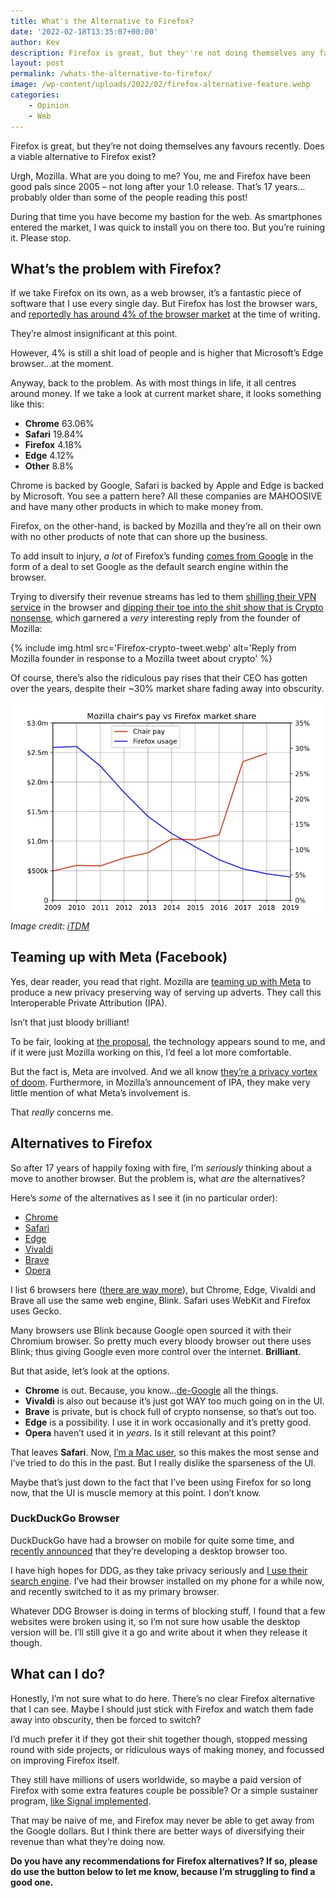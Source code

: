 ```yaml
---
title: What's the Alternative to Firefox?
date: '2022-02-18T13:35:07+00:00'
author: Kev
description: Firefox is great, but they''re not doing themselves any favours recently. Does a viable alternative to Firefox exist?
layout: post
permalink: /whats-the-alternative-to-firefox/
image: /wp-content/uploads/2022/02/firefox-alternative-feature.webp
categories:
    - Opinion
    - Web
---
```


Firefox is great, but they’re not doing themselves any favours recently. Does a viable alternative to Firefox exist?

Urgh, Mozilla. What are you doing to me? You, me and Firefox have been good pals since 2005 – not long after your 1.0 release. That’s 17 years…probably older than some of the people reading this post!

During that time you have become my bastion for the web. As smartphones entered the market, I was quick to install you on there too. But you’re ruining it. Please stop.

## What’s the problem with Firefox?

If we take Firefox on its own, as a web browser, it’s a fantastic piece of software that I use every single day. But Firefox has lost the browser wars, and [reportedly has around 4% of the browser market](https://gs.statcounter.com/browser-market-share) at the time of writing.

They’re almost insignificant at this point.

However, 4% is still a shit load of people and is higher that Microsoft’s Edge browser…at the moment.

Anyway, back to the problem. As with most things in life, it all centres around money. If we take a look at current market share, it looks something like this:

- **Chrome** 63.06%
- **Safari** 19.84%
- **Firefox** 4.18%
- **Edge** 4.12%
- **Other** 8.8%

Chrome is backed by Google, Safari is backed by Apple and Edge is backed by Microsoft. You see a pattern here? All these companies are MAHOOSIVE and have many other products in which to make money from.

Firefox, on the other-hand, is backed by Mozilla and they’re all on their own with no other products of note that can shore up the business.

To add insult to injury, *a lot* of Firefox’s funding [comes from Google](https://whatisthebusinessmodelof.com/business-models/how-firefox-makes-money/) in the form of a deal to set Google as the default search engine within the browser.

Trying to diversify their revenue streams has led to them [shilling their VPN service](https://www.omgubuntu.co.uk/2021/12/disable-firefox-recommendations-mozilla-vpn) in the browser and [dipping their toe into the shit show that is Crypto nonsense](https://twitter.com/mozilla/status/1476951030638260225), which garnered a *very* interesting reply from the founder of Mozilla:

{% include img.html src='Firefox-crypto-tweet.webp' alt='Reply from Mozilla founder in response to a Mozilla tweet about crypto' %}

Of course, there’s also the ridiculous pay rises that their CEO has gotten over the years, despite their ~30% market share fading away into obscurity.

![Mozilla CEO pay vs market share over the last 10 years](/assets/images/Mozilla-ceo-pay.webp)
*Image credit: [iTDM](https://itdm.com/mozilla-firefox-usage-down-85-but-why-are-execs-salary-up-400/2050/)*

## Teaming up with Meta (Facebook)

Yes, dear reader, you read that right. Mozilla are [teaming up with Meta](https://blog.mozilla.org/en/mozilla/privacy-preserving-attribution-for-advertising/) to produce a new privacy preserving way of serving up adverts. They call this Interoperable Private Attribution (IPA).

Isn’t that just bloody brilliant!

To be fair, looking at [the proposal](https://docs.google.com/document/d/1KpdSKD8-Rn0bWPTu4UtK54ks0yv2j22pA5SrAD9av4s/edit#heading=h.f4x9f0nqv28x), the technology appears sound to me, and if it were just Mozilla working on this, I’d feel a lot more comfortable.

But the fact is, Meta are involved. And we all know [they’re a privacy vortex of doom](https://kevquirk.com/why-you-shouldnt-use-facebook/). Furthermore, in Mozilla’s announcement of IPA, they make very little mention of what Meta’s involvement is.

That *really* concerns me.

## Alternatives to Firefox

So after 17 years of happily foxing with fire, I’m *seriously* thinking about a move to another browser. But the problem is, what *are* the alternatives?

Here’s *some* of the alternatives as I see it (in no particular order):

- [Chrome](https://www.google.com/chrome/)
- [Safari](https://www.apple.com/safari/)
- [Edge](https://microsoftedgewelcome.microsoft.com/en-gb/?form=MT002G)
- [Vivaldi](https://vivaldi.com/)
- [Brave](https://brave.com)
- [Opera](https://www.opera.com/)

I list 6 browsers here ([there are way more](https://en.wikipedia.org/wiki/Comparison_of_web_browsers)), but Chrome, Edge, Vivaldi and Brave all use the same web engine, Blink. Safari uses WebKit and Firefox uses Gecko.

Many browsers use Blink because Google open sourced it with their Chromium browser. So pretty much every bloody browser out there uses Blink; thus giving Google even more control over the internet. **Brilliant**.

But that aside, let’s look at the options.

- **Chrome** is out. Because, you know…[de-Google](/category/de-googling/) all the things.
- **Vivaldi** is also out because it’s just got WAY too much going on in the UI.
- **Brave** is private, but is chock full of crypto nonsense, so that’s out too.
- **Edge** is a possibility. I use it in work occasionally and it’s pretty good.
- **Opera** haven’t used it in *years*. Is it still relevant at this point?

That leaves **Safari**. Now, [I’m a Mac user](https://kevquirk.com/macbook-m1-4-month-update/), so this makes the most sense and I’ve tried to do this in the past. But I really dislike the sparseness of the UI.

Maybe that’s just down to the fact that I’ve been using Firefox for so long now, that the UI is muscle memory at this point. I don’t know.

### DuckDuckGo Browser

DuckDuckGo have had a browser on mobile for quite some time, and [recently announced](https://spreadprivacy.com/duckduckgo-2021-review/) that they’re developing a desktop browser too.

I have high hopes for DDG, as they take privacy seriously and [I use their search engine](https://kevquirk.com/de-googling-my-life-01-browser-search/). I’ve had their browser installed on my phone for a while now, and recently switched to it as my primary browser.

Whatever DDG Browser is doing in terms of blocking stuff, I found that a few websites were broken using it, so I’m not sure how usable the desktop version will be. I’ll still give it a go and write about it when they release it though.

## What can I do?

Honestly, I’m not sure what to do here. There’s no clear Firefox alternative that I can see. Maybe I should just stick with Firefox and watch them fade away into obscurity, then be forced to switch?

I’d much prefer it if they got their shit together though, stopped messing round with side projects, or ridiculous ways of making money, and focussed on improving Firefox itself.

They still have millions of users worldwide, so maybe a paid version of Firefox with some extra features couple be possible? Or a simple sustainer program, [like Signal implemented](https://www.signal.org/blog/become-a-signal-sustainer/).

That may be naive of me, and Firefox may never be able to get away from the Google dollars. But I think there are better ways of diversifying their revenue than what they’re doing now.

**Do you have any recommendations for Firefox alternatives? If so, please do use the button below to let me know, because I’m struggling to find a good one.**